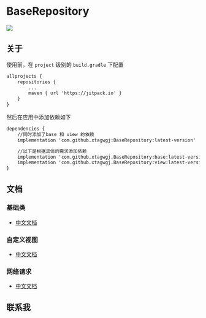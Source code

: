 # BaseRepository
[![](https://jitpack.io/v/xtagwgj/BaseRepository.svg)](https://jitpack.io/#xtagwgj/BaseRepository)

## 关于

使用前，在 `project` 级别的 `build.gradle` 下配置
```xml
allprojects {
	repositories {
		...
		maven { url 'https://jitpack.io' }
 	}
}
```
然后在应用中添加依赖如下
```xml
dependencies {
	//同时添加了base 和 view 的依赖
	implementation 'com.github.xtagwgj:BaseRepository:latest-version'

	//以下是根据具体的需求添加依赖
	implementation 'com.github.xtagwgj.BaseRepository:base:latest-version'
	implementation 'com.github.xtagwgj.BaseRepository:view:latest-version'
}
```

## 文档

### 基础类

* [中文文档][base] 

### 自定义视图

* [中文文档][view] 

### 网络请求

* [中文文档][http] 

### 

## 联系我


[base]:base/README.md
[view]:view/README.md
[http]:http/README.md